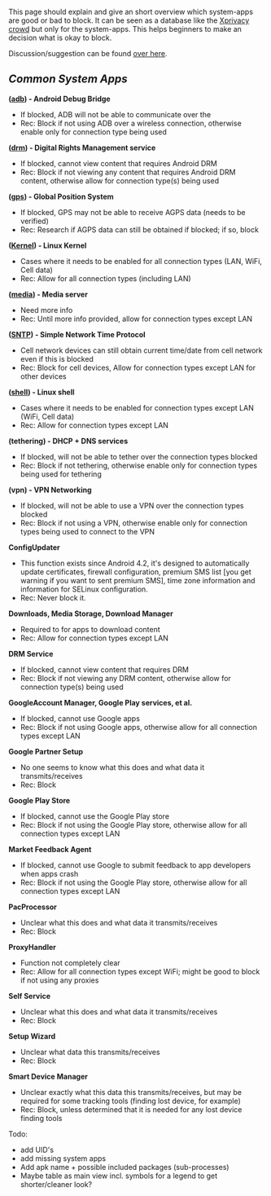 This page should explain and give an short overview which system-apps are good or bad to block. It can be seen as a database like the [Xprivacy crowd](https://crowd.xprivacy.eu/) but only for the system-apps. This helps beginners to make an decision what is okay to block. 

Discussion/suggestion can be found [over here](https://github.com/ukanth/afwall/issues/518).
 
 ## **_Common System Apps_**
 
 **([adb](https://developer.android.com/tools/help/adb.html)) - Android Debug Bridge**
 
 *   If blocked, ADB will not be able to communicate over the
 *   Rec: Block if not using ADB over a wireless connection, otherwise enable only for connection type being used
 
 **([drm](https://source.android.com/devices/drm.html)) - Digital Rights Management service**
 
 *   If blocked, cannot view content that requires Android DRM
 *   Rec: Block if not viewing any content that requires Android DRM content, otherwise allow for connection type(s) being used
 
 **([gps](https://en.wikipedia.org/wiki/Global_Positioning_System)) - Global Position System**
 
 *   If blocked, GPS may not be able to receive AGPS data (needs to be verified)
 *   Rec: Research if AGPS data can still be obtained if blocked; if so, block
 
 **([Kernel](https://source.android.com/devices/tech/config/kernel.html)) - Linux Kernel**
 
 *   Cases where it needs to be enabled for all connection types (LAN, WiFi, Cell data)
 *   Rec: Allow for all connection types (including LAN)
 
 **([media](https://source.android.com/devices/audio/)) - Media server**
 
 *   Need more info
 *   Rec: Until more info provided, allow for connection types except LAN
 
 **([SNTP](https://android.googlesource.com/platform/frameworks/base/+/master/core/java/android/net/SntpClient.java)) - Simple Network Time Protocol**
 
 *   Cell network devices can still obtain current time/date from cell network even if this is blocked
 *   Rec: Block for cell devices, Allow for connection types except LAN for other devices
 
 **([shell](https://developer.android.com/tools/help/shell.html)) - Linux shell**
 
 *   Cases where it needs to be enabled for connection types except LAN (WiFi, Cell data)
 *   Rec: Allow for connection types except LAN
 
 **(tethering) - DHCP + DNS services**
 
 *   If blocked, will not be able to tether over the connection types blocked
 *   Rec: Block if not tethering, otherwise enable only for connection types being used for tethering
 
 **(vpn) - VPN Networking**
 
 *   If blocked, will not be able to use a VPN over the connection types blocked
 *   Rec: Block if not using a VPN, otherwise enable only for connection types being used to connect to the VPN
 
 **ConfigUpdater**
 
 *   This function exists since Android 4.2, it's designed to automatically update certificates, firewall configuration, premium SMS list [you get warning if you want to sent premium SMS], time zone information and information for SELinux configuration.
 *   Rec: Never block it.
 
 **Downloads, Media Storage, Download Manager**
 
 *   Required to for apps to download content
 *   Rec: Allow for connection types except LAN
 
 **DRM Service**
 
 *   If blocked, cannot view content that requires DRM
 *   Rec: Block if not viewing any DRM content, otherwise allow for connection type(s) being used
 
 **GoogleAccount Manager, Google Play services, et al.**
 
 *   If blocked, cannot use Google apps
 *   Rec: Block if not using Google apps, otherwise allow for all connection types except LAN
 
 **Google Partner Setup**
 
 *   No one seems to know what this does and what data it transmits/receives
 *   Rec: Block
 
 **Google Play Store**
 
 *   If blocked, cannot use the Google Play store
 *   Rec: Block if not using the Google Play store, otherwise allow for all connection types except LAN
 
 **Market Feedback Agent**
 
 *   If blocked, cannot use Google to submit feedback to app developers when apps crash
 *   Rec: Block if not using the Google Play store, otherwise allow for all connection types except LAN
 
 **PacProcessor**
 
 *   Unclear what this does and what data it transmits/receives
 *   Rec: Block
 
 **ProxyHandler**
 
 *   Function not completely clear
 *   Rec: Allow for all connection types except WiFi; might be good to block if not using any proxies
 
 **Self Service**
 
 *   Unclear what this does and what data it transmits/receives
 *   Rec: Block
 
 **Setup Wizard**
 
 *   Unclear what data this transmits/receives
 *   Rec: Block
 
 **Smart Device Manager**
 
 *   Unclear exactly what this data this transmits/receives, but may be required for some tracking tools (finding lost device, for example)
 *   Rec: Block, unless determined that it is needed for any lost device finding tools




Todo:
* add UID's
* add missing system apps
* Add apk name + possible included packages (sub-processes)
* Maybe table as main view incl. symbols for a legend to get shorter/cleaner look?